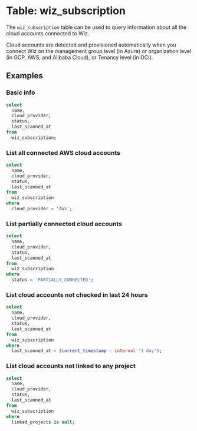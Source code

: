 # Table: wiz_subscription

The `wiz_subscription` table can be used to query information about all the cloud accounts connected to Wiz.

Cloud accounts are detected and provisioned automatically when you connect Wiz on the management group level (in Azure) or organization level (in GCP, AWS, and Alibaba Cloud), or Tenancy level (in OCI).

## Examples

### Basic info

```sql
select
  name,
  cloud_provider,
  status,
  last_scanned_at
from
  wiz_subscription;
```

### List all connected AWS cloud accounts

```sql
select
  name,
  cloud_provider,
  status,
  last_scanned_at
from
  wiz_subscription
where
  cloud_provider = 'AWS';
```

### List partially connected cloud accounts

```sql
select
  name,
  cloud_provider,
  status,
  last_scanned_at
from
  wiz_subscription
where
  status = 'PARTIALLY_CONNECTED';
```

### List cloud accounts not checked in last 24 hours

```sql
select
  name,
  cloud_provider,
  status,
  last_scanned_at
from
  wiz_subscription
where
  last_scanned_at < (current_timestamp - interval '1 day');
```

### List cloud accounts not linked to any project

```sql
select
  name,
  cloud_provider,
  status,
  last_scanned_at
from
  wiz_subscription
where
  linked_projects is null;
```
